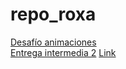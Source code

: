 # repo_roxa
[Desafío animaciones](https://marianacervino.github.io/repo_roxa/roxa_animaciones)
<br>
[Entrega intermedia 2](https://marianacervino.github.io/repo_roxa/roxa_cervino_E2/index.HTML)
[Link](https://marianacervino.github.io/repo_roxa/roxa_cervino/index.html)
